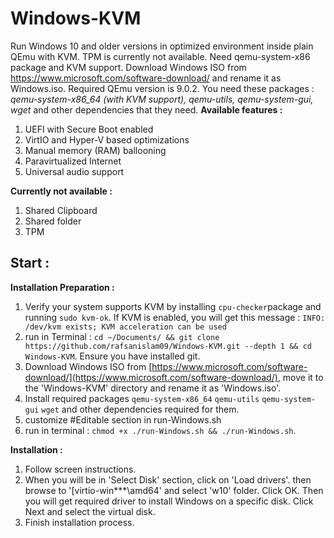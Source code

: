 # Windows-KVM
Run Windows 10 and older versions in optimized environment inside plain QEmu with KVM. TPM is currently not available. Need qemu-system-x86 package and KVM support. Download Windows ISO from https://www.microsoft.com/software-download/ and rename it as Windows.iso. Required QEmu version is 9.0.2.
You need these packages : *qemu-system-x86_64 (with KVM support), qemu-utils, qemu-system-gui, wget* and other dependencies that they need. 
**Available features :**
1) UEFI with Secure Boot enabled
2) VirtIO and Hyper-V based optimizations
4) Manual memory (RAM) ballooning
5) Paravirtualized Internet
6) Universal audio support

**Currently not available :**
1) Shared Clipboard
2) Shared folder
3) TPM

## Start :
**Installation Preparation :**
1. Verify your system supports KVM by installing `cpu-checker`package and running `sudo kvm-ok`. If KVM is enabled, you will get this message : `INFO: /dev/kvm exists;
KVM acceleration can be used`
2. run in Terminal : `cd ~/Documents/ && git clone https://github.com/rafsanislam09/Windows-KVM.git --depth 1 && cd Windows-KVM`. Ensure you have installed git.
3. Download Windows ISO from [https://www.microsoft.com/software-download/](https://www.microsoft.com/software-download/), move it to the 'Windows-KVM' directory and rename it as 'Windows.iso'.
4. Install required packages `qemu-system-x86_64` `qemu-utils` `qemu-system-gui` `wget` and other dependencies required for them.
5. customize #Editable section in run-Windows.sh
6. run in terminal : `chmod +x ./run-Windows.sh && ./run-Windows.sh`.

**Installation :**
 1. Follow screen instructions.
 2. When you will be in 'Select Disk' section, click on 'Load drivers'. then browse to '[virtio-win***\amd64\' and select 'w10' folder. Click OK. Then you will get required driver to install Windows on a specific disk. Click Next and select the virtual disk.
 3. Finish installation process. 
